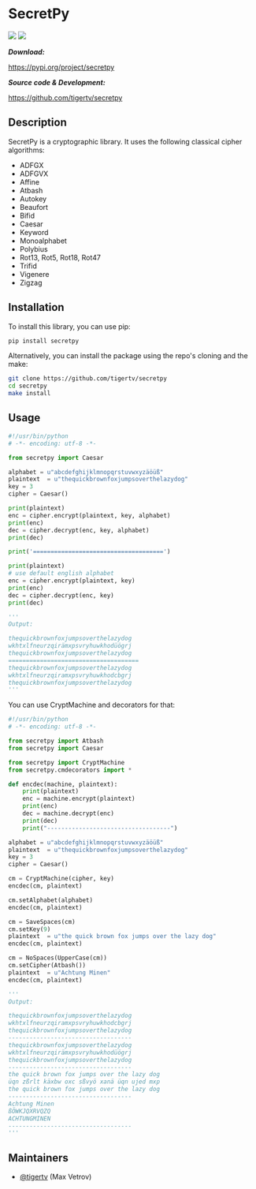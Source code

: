 SecretPy
===========

[![](https://badge.fury.io/py/secretpy.svg)](https://pypi.org/project/secretpy)
[![](https://img.shields.io/pypi/pyversions/secretpy.svg)](https://pypi.org/project/secretpy)

***Download:***

https://pypi.org/project/secretpy

***Source code & Development:***

https://github.com/tigertv/secretpy

Description
-----------

SecretPy is a cryptographic library. It uses the following classical cipher algorithms:

- ADFGX
- ADFGVX
- Affine
- Atbash
- Autokey
- Beaufort 
- Bifid
- Caesar
- Keyword
- Monoalphabet
- Polybius
- Rot13, Rot5, Rot18, Rot47
- Trifid
- Vigenere
- Zigzag


Installation
------------

To install this library, you can use pip:

```bash
pip install secretpy
```

Alternatively, you can install the package using the repo's cloning and the make:

```bash
git clone https://github.com/tigertv/secretpy
cd secretpy
make install
```

Usage
-----

```python
#!/usr/bin/python
# -*- encoding: utf-8 -*-

from secretpy import Caesar

alphabet = u"abcdefghijklmnopqrstuvwxyzäöüß"
plaintext  = u"thequickbrownfoxjumpsoverthelazydog"
key = 3
cipher = Caesar()

print(plaintext)
enc = cipher.encrypt(plaintext, key, alphabet)
print(enc)
dec = cipher.decrypt(enc, key, alphabet)
print(dec)

print('=====================================')

print(plaintext)
# use default english alphabet
enc = cipher.encrypt(plaintext, key)
print(enc)
dec = cipher.decrypt(enc, key)
print(dec)

'''
Output:

thequickbrownfoxjumpsoverthelazydog
wkhtxlfneurzqirämxpsvryhuwkhodüögrj
thequickbrownfoxjumpsoverthelazydog
=====================================
thequickbrownfoxjumpsoverthelazydog
wkhtxlfneurzqiramxpsvryhuwkhodcbgrj
thequickbrownfoxjumpsoverthelazydog
'''
```

You can use CryptMachine and decorators for that:

```python
#!/usr/bin/python
# -*- encoding: utf-8 -*-

from secretpy import Atbash 
from secretpy import Caesar

from secretpy import CryptMachine 
from secretpy.cmdecorators import *

def encdec(machine, plaintext):
	print(plaintext)
	enc = machine.encrypt(plaintext)
	print(enc)
	dec = machine.decrypt(enc)
	print(dec)
	print("-----------------------------------")

alphabet = u"abcdefghijklmnopqrstuvwxyzäöüß"
plaintext  = u"thequickbrownfoxjumpsoverthelazydog"
key = 3
cipher = Caesar()

cm = CryptMachine(cipher, key)
encdec(cm, plaintext)

cm.setAlphabet(alphabet)
encdec(cm, plaintext)

cm = SaveSpaces(cm)
cm.setKey(9)
plaintext  = u"the quick brown fox jumps over the lazy dog"
encdec(cm, plaintext)

cm = NoSpaces(UpperCase(cm))
cm.setCipher(Atbash())
plaintext  = u"Achtung Minen"
encdec(cm, plaintext)

'''
Output:

thequickbrownfoxjumpsoverthelazydog
wkhtxlfneurzqiramxpsvryhuwkhodcbgrj
thequickbrownfoxjumpsoverthelazydog
-----------------------------------
thequickbrownfoxjumpsoverthelazydog
wkhtxlfneurzqirämxpsvryhuwkhodüögrj
thequickbrownfoxjumpsoverthelazydog
-----------------------------------
the quick brown fox jumps over the lazy dog
üqn zßrlt käxbw oxc sßvyö xanä üqn ujed mxp
the quick brown fox jumps over the lazy dog
-----------------------------------
Achtung Minen
ßÖWKJQXRVQZQ
ACHTUNGMINEN
-----------------------------------
'''
```

Maintainers
-----------

- [@tigertv](https://github.com/tigertv) (Max Vetrov)


